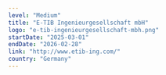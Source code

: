 ```yaml
---
level: "Medium"
title: "E-TIB Ingenieurgesellschaft mbH"
logo: "e-tib-ingenieurgesellschaft-mbh.png"
startDate: "2025-03-01"
endDate: "2026-02-28"
link: "http://www.etib-ing.com/"
country: "Germany"
---
```

